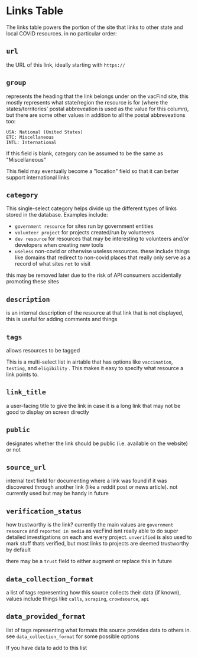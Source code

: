 ---
---

# Links Table

The links table powers the portion of the site that links to other state and local COVID resources. in no particular order:


## `url`
the URL of this link, ideally starting with `https://`


## `group`
represents the heading that the link belongs under on the vacFind site, this mostly represents what state/region the resource is for (where the states/territories' postal abbreveation is used as the value for this column), but there are some other values in addition to all the postal abbreveations too:
```
USA: National (United States)
ETC: Miscellaneous
INTL: International
```

If this field is blank, category can be assumed to be the same as "Miscellaneous"

This field may eventually become a "location" field so that it can better support international links

## `category`
This single-select category helps divide up the different types of links stored in the database. Examples include:
- `government resource` for sites run by government entities
- `volunteer project` for projects created/run by volunteers
- `dev resource` for resources that may be interesting to volunteers and/or developers when creating new tools
- `useless` non-covid or otherwise useless resources. these include things like domains that redirect to non-covid places that really only serve as a record of what sites `not` to visit

this may be removed later due to the risk of API consumers accidentally promoting these sites

## `description`
is an internal description of the resource at that link that is not displayed, this is useful for adding comments and things

## `tags`
allows resources to be tagged

This is a multi-select list in airtable that has options like `vaccination`, `testing`, and `eligibility` . This makes it easy to specify what resource a link points to.

## `link_title`
a user-facing title to give the link in case it is a long link that may not be good to display on screen directly

## `public`
designates whether the link should be public (i.e. available on the website) or not

## `source_url`
internal text field for documenting where a link was found if it was discovered through another link (like a reddit post or news article). not currently used but may be handy in future

## `verification_status`
how trustworthy is the link? currently the main values are `government resource` and `reported in media` as vacFind isnt really able to do super detailed investigations on each and every project. `unverified` is also used to mark stuff thats verified, but most links to projects are deemed trustworthy by default

there may be a `trust` field to either augment or replace this in future


## `data_collection_format`
a list of tags representing how this source collects their data (if known), values include things like `calls`, `scraping`, `crowdsource`, `api`

## `data_provided_format`
list of tags representing what formats this source provides data to others in. see `data_collection_format` for some possible options


If you have data to add to this list